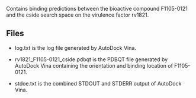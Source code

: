 Contains binding predictions between the bioactive compound F1105-0121 and the cside search space on the virulence factor rv1821.

## Files

- log.txt is the log file generated by AutoDock Vina.

- rv1821_F1105-0121_cside.pdbqt is the PDBQT file generated by AutoDock Vina containing the orientation and binding location of F1105-0121.

- stdoe.txt is the combined STDOUT and STDERR output of AutoDock Vina.

